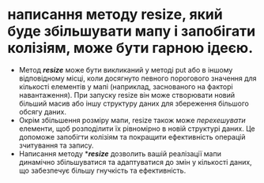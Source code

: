 # написання методу resize, який буде збільшувати мапу і запобігати колізіям, може бути гарною ідеєю.

* Метод ***resize*** може бути викликаний у методі put або в іншому відповідному місці, коли досягнуто певного порогового значення для кількості елементів у мапі (наприклад, заснованого на факторі навантаження). При запуску resize він може створювати новий більший масив або іншу структуру даних для збереження більшого обсягу даних.
* Окрім збільшення розміру мапи, resize також може *перехешувати* елементи, щоб розподілити їх рівномірно в новій структурі даних. Це допоможе запобігти колізіям та покращити ефективність операцій зчитування та запису.
* Написання методу ****resize*** дозволить вашій реалізації мапи динамічно збільшуватися та адаптуватися до змін у кількості даних, що забезпечує більшу гнучкість та ефективність.
